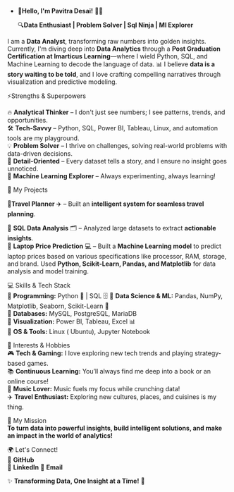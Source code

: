-   🚀**Hello, I'm Pavitra Desai!** 👩‍💻

    🔍**Data Enthusiast | Problem Solver | Sql Ninja | Ml Explorer**
  
I am a **Data Analyst**, transforming raw numbers into golden insights. Currently, I'm diving deep into **Data Analytics** through a **Post Graduation Certification at Imarticus Learning**—where I wield Python, SQL, and Machine Learning to decode the language of data. 
📊 I believe **data is a story waiting to be told**, and I love crafting compelling narratives through visualization and predictive modeling.  

   ⚡Strengths & Superpowers  
 
   🔥 **Analytical Thinker** – I don't just see numbers; I see patterns, trends, and opportunities.  
   🛠️ **Tech-Savvy** – Python, SQL, Power BI, Tableau, Linux, and automation tools are my playground.  
   💡 **Problem Solver** – I thrive on challenges, solving real-world problems with data-driven decisions.  
   🎯 **Detail-Oriented** – Every dataset tells a story, and I ensure no insight goes unnoticed.  
   🤖 **Machine Learning Explorer** – Always experimenting, always learning!  

🔬 My Projects

   📌**Travel Planner** ✈️ – Built an **intelligent system for seamless travel planning**.
   
   📌 **SQL Data Analysis** 🗂️ – Analyzed large datasets to extract **actionable insights**.  
   📌 **Laptop Price Prediction** 💻 – Built a **Machine Learning model** to predict laptop prices based on various specifications like processor, RAM, storage, and brand. Used **Python, Scikit-Learn, Pandas, and Matplotlib** for data analysis and model training.  

💻 Skills & Tech Stack  
  🔹 **Programming:** Python 🐍 | SQL 🗄️ 
  🔹 **Data Science & ML:** Pandas, NumPy, Matplotlib, Seaborn, Scikit-Learn 🤖  
  🔹 **Databases:** MySQL, PostgreSQL, MariaDB  
  🔹 **Visualization:** Power BI, Tableau, Excel 📊  
  🔹 **OS & Tools:** Linux ( Ubuntu), Jupyter Notebook  

🎨 Interests & Hobbies  
  🎮 **Tech & Gaming:** I love exploring new tech trends and playing strategy-based games.  
  📚 **Continuous Learning:** You’ll always find me deep into a book or an online course!  
  🎵 **Music Lover:** Music fuels my focus while crunching data!  
  ✈️ **Travel Enthusiast:** Exploring new cultures, places, and cuisines is my thing.  

 🚀 My Mission  
   **To turn data into powerful insights, build intelligent solutions, and make an impact in the world of analytics!**  

 🌍 Let's Connect!  
   🔗 **GitHub**  
   💼 **LinkedIn**
   📩 **Email**

   ✨ **Transforming Data, One Insight at a Time!** 🚀  



















